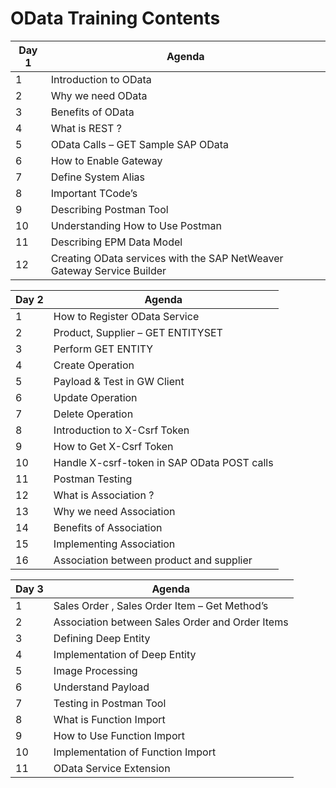 # OData Training Contents

|Day 1 |Agenda  |
|--|--|
|1	  	|Introduction to OData |
|2		|Why we need OData  |
|3		|Benefits of OData |
|4		|What is REST ? |
|5		|OData Calls – GET Sample SAP OData |
|6		|How to Enable Gateway |
|7		|Define System Alias |
|8		|Important TCode’s |
|9		|Describing Postman Tool |
|10		|Understanding How to Use Postman |
|11		|Describing EPM Data Model |
|12		|Creating OData services with the SAP NetWeaver Gateway Service Builder |


|Day 2 |Agenda  |
|--|--|
|1	  	|How to Register OData Service |
|2		|Product, Supplier – GET ENTITYSET  |
|3		|Perform GET ENTITY |
|4		|Create Operation |
|5		| Payload & Test in GW Client |
|6		|Update Operation  |
|7		|Delete Operation |
|8		|Introduction to X-Csrf Token |
|9		|How to Get X-Csrf Token |
|10		|Handle X-csrf-token in SAP OData POST calls |
|11		|Postman Testing|
|12		|What is Association ? |
|13		|Why we need Association |
|14		| Benefits of Association|
|15 	|Implementing Association|
|16		| Association between product and supplier|

|Day 3 |Agenda  |
|--|--|
|1		|Sales Order , Sales Order Item – Get Method’s |
|2		|Association between Sales Order and Order Items
|3		|Defining Deep Entity
|4		|Implementation of Deep Entity
|5		|Image Processing
|6		|Understand Payload
|7		|Testing in Postman Tool
|8		|What is Function Import
|9		|How to Use Function Import
|10		|Implementation of Function Import
|11		|OData Service Extension

